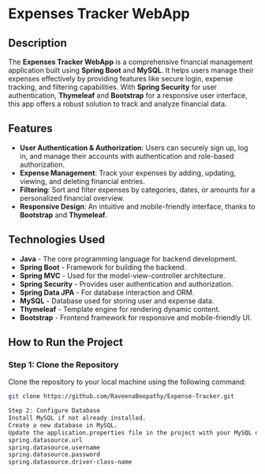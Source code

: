 # Expenses Tracker WebApp

## Description

The **Expenses Tracker WebApp** is a comprehensive financial management application built using **Spring Boot** and **MySQL**. It helps users manage their expenses effectively by providing features like secure login, expense tracking, and filtering capabilities. With **Spring Security** for user authentication, **Thymeleaf** and **Bootstrap** for a responsive user interface, this app offers a robust solution to track and analyze financial data.

## Features

- **User Authentication & Authorization**: Users can securely sign up, log in, and manage their accounts with authentication and role-based authorization.
- **Expense Management**: Track your expenses by adding, updating, viewing, and deleting financial entries.
- **Filtering**: Sort and filter expenses by categories, dates, or amounts for a personalized financial overview.
- **Responsive Design**: An intuitive and mobile-friendly interface, thanks to **Bootstrap** and **Thymeleaf**.

## Technologies Used

- **Java** - The core programming language for backend development.
- **Spring Boot** - Framework for building the backend.
- **Spring MVC** - Used for the model-view-controller architecture.
- **Spring Security** - Provides user authentication and authorization.
- **Spring Data JPA** - For database interaction and ORM.
- **MySQL** - Database used for storing user and expense data.
- **Thymeleaf** - Template engine for rendering dynamic content.
- **Bootstrap** - Frontend framework for responsive and mobile-friendly UI.

## How to Run the Project

### Step 1: Clone the Repository

Clone the repository to your local machine using the following command:

```bash
git clone https://github.com/RaveenaBoopathy/Expense-Tracker.git

Step 2: Configure Database
Install MySQL if not already installed.
Create a new database in MySQL.
Update the application.properties file in the project with your MySQL database credentials, including:
spring.datasource.url
spring.datasource.username
spring.datasource.password
spring.datasource.driver-class-name
